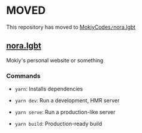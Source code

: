 # MOVED
This repository has moved to [MokiyCodes`/`nora.lgbt](https://github.com/MokiyCodes/nora.lgbt)

## [nora.lgbt](https://nora.lgbt?ref=ghreadme)

Mokiy's personal website or something

### Commands

- `yarn`: Installs dependencies

- `yarn dev`: Run a development, HMR server

- `yarn serve`: Run a production-like server

- `yarn build`: Production-ready build
